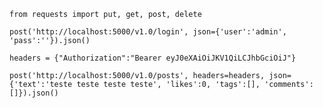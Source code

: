 ```{python}
from requests import put, get, post, delete
```

```{python}
post('http://localhost:5000/v1.0/login', json={'user':'admin', 'pass':''}).json()
```

```{python}
headers = {"Authorization":"Bearer eyJ0eXAiOiJKV1QiLCJhbGciOiJ"}
```

```{python}
post('http://localhost:5000/v1.0/posts', headers=headers, json={'text':'teste teste teste teste', 'likes':0, 'tags':[], 'comments':[]}).json()
```